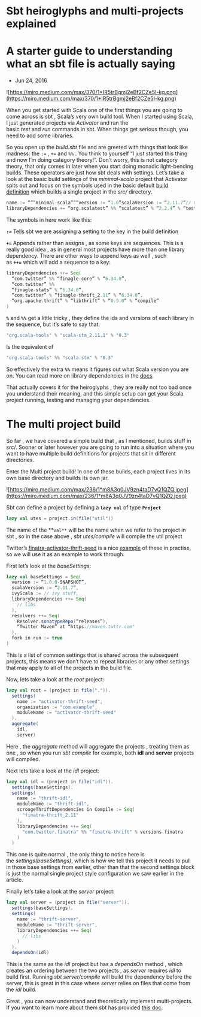 # Sbt heiroglyphs and multi-projects explained

# A starter guide to understanding what an sbt file is actually saying

- Jun 24, 2016

![https://miro.medium.com/max/370/1*IR5trBgmj2eBf2CZe5I-kg.png](https://miro.medium.com/max/370/1*IR5trBgmj2eBf2CZe5I-kg.png)

When you get started with Scala one of the first things you are going to come across is sbt , Scala’s very own build tool. When I started using Scala, I just generated projects via *Activator* and ran the basic *test* and *run* commands in sbt. When things get serious though, you need to add some libraries.

So you open up the *build.sbt* file and are greeted with things that look like madness: the `:=` , `+=` and `%%` . You think to yourself “I just started this thing and now I’m doing category theory!”. Don’t worry, this is not category theory, that only comes in later when you start doing monadic light-bending builds. These operators are just how sbt deals with settings. Let’s take a look at the basic build settings of the *minimal-scala* project that Activator spits out and focus on the symbols used in the basic default [build definition](http://www.scala-sbt.org/0.13/docs/Basic-Def.html) which builds a single project in the *src/* directory.

```scala
name := “””minimal-scala”””version := “1.0”scalaVersion := “2.11.7”// Change this to another test framework if you prefer
libraryDependencies += “org.scalatest” %% “scalatest” % “2.2.4” % “test”
```

The symbols in here work like this:

**`:=`** Tells sbt we are assigning a setting to the key in the build definition

**`+=`** Appends rather than assigns , as some keys are sequences. This is a really good idea , as in general most projects have more than one library dependency. There are other ways to append keys as well , such as **`++=`** which will add a sequence to a key:

```scala
libraryDependencies ++= Seq( 
  “com.twitter” %% “finagle-core” % “6.34.0”, 
  “com.twitter” %%  
  “finagle-stats” % “6.34.0”, 
  “com.twitter” % “finagle-thrift_2.11” % “6.34.0”, 
  “org.apache.thrift” % “libthrift” % “0.9.0” % “compile” 
)
```

**`%`** and **`%%`** get a little tricky , they define the ids and versions of each library in the sequence, but it’s safe to say that:

```scala
"org.scala-tools" % "scala-stm_2.11.1" % "0.3"
```

Is the equivalent of

```scala
"org.scala-tools" %% "scala-stm" % "0.3"
```

So effectively the extra **`%%`** means it figures out what Scala version you are on. You can read more on library dependencies in the [docs](http://www.scala-sbt.org/0.13/docs/Library-Dependencies.html).

That actually covers it for the heiroglyphs , they are really not too bad once you understand their meaning, and this simple setup can get your Scala project running, testing and managing your dependencies.

# **The multi project build**

So far , we have covered a simple build that , as I mentioned, builds stuff in src/. Sooner or later however you are going to run into a situation where you want to have multiple build definitions for projects that sit in different directories.

Enter the Multi project build! In one of these builds, each project lives in its own base directory and builds its own jar.

![https://miro.medium.com/max/236/1*m8A3q0JV9zn4taD7vQ1QZQ.jpeg](https://miro.medium.com/max/236/1*m8A3q0JV9zn4taD7vQ1QZQ.jpeg)

Sbt can define a project by defining a **`lazy val`** of type **`Project`**

```scala
lazy val utes = project.in(file("util"))
```

The name of the **`val**` will be the name when we refer to the project in sbt , so in the case above , *sbt utes/compile* will compile the util project

Twitter’s [finatra-activator-thrift-seed](https://github.com/twitter/finatra-activator-thrift-seed) is a nice [example](https://github.com/twitter/finatra-activator-thrift-seed/blob/master/build.sbt) of these in practise, so we will use it as an example to work through.

First let’s look at the *baseSettings*:

```scala
lazy val baseSettings = Seq(
  version := “1.0.0-SNAPSHOT”,
  scalaVersion := “2.11.7”,
  ivyScala := // ivy stuff,
  libraryDependencies ++= Seq(
    // libs
  ),
  resolvers ++= Seq(
    Resolver.sonatypeRepo(“releases”),
    “Twitter Maven” at “https://maven.twttr.com"
  ),
  fork in run := true
)
```

This is a list of common settings that is shared across the subsequent projects, this means we don’t have to repeat libraries or any other settings that may apply to all of the projects in the build file.

Now, lets take a look at the *root* project:

```scala
lazy val root = (project in file(".")).
  settings(
    name := "activator-thrift-seed",
    organization := "com.example",
    moduleName := "activator-thrift-seed"
  ).
  aggregate(
    idl,
    server)
```

Here , the *aggregate* method will aggregate the projects , treating them as one , so when you run *sbt compile* for example, both **idl** and **server** projects will compiled.

Next lets take a look at the *idl* project:

```scala
lazy val idl = (project in file("idl")).
  settings(baseSettings).
  settings(
    name := "thrift-idl",
    moduleName := "thrift-idl",
    scroogeThriftDependencies in Compile := Seq(
      "finatra-thrift_2.11"
    ),
    libraryDependencies ++= Seq(
      "com.twitter.finatra" %% "finatra-thrift" % versions.finatra
    )
  )
```

This one is quite normal , the only thing to notice here is the *settings(baseSettings)*, which is how we tell this project it needs to pull in those base settings from earlier, other than that the second settings block is just the normal single project style configuration we saw earlier in the article.

Finally let’s take a look at the *server* project:

```scala
lazy val server = (project in file("server")).
  settings(baseSettings).
  settings(
    name := "thrift-server",
    moduleName := "thrift-server",
    libraryDependencies ++= Seq(
      // libs
    )
  ).
  dependsOn(idl)
```

This is the same as the *idl* project but has a *dependsOn* method , which creates an ordering between the two projects , as *server* requires *idl* to build first. Running *sbt server/compile* will build the dependency before the server, this is great in this case where *server* relies on files that come from the *idl* build.

Great , you can now understand and theoretically implement multi-projects. If you want to learn more about them sbt has provided [this doc](http://www.scala-sbt.org/0.13/docs/Multi-Project.html).
